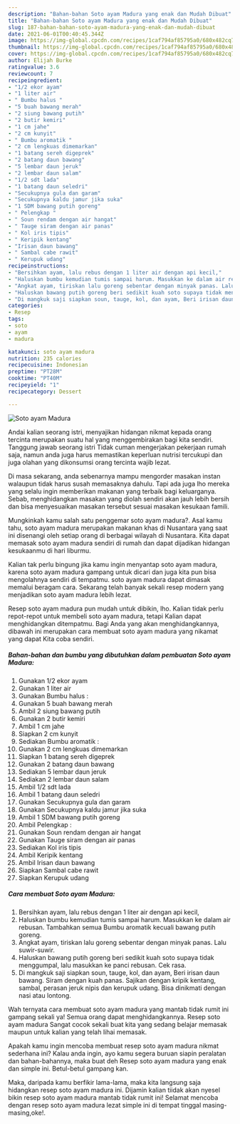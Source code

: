 ```yaml
---
description: "Bahan-bahan Soto ayam Madura yang enak dan Mudah Dibuat"
title: "Bahan-bahan Soto ayam Madura yang enak dan Mudah Dibuat"
slug: 187-bahan-bahan-soto-ayam-madura-yang-enak-dan-mudah-dibuat
date: 2021-06-01T00:40:45.344Z
image: https://img-global.cpcdn.com/recipes/1caf794af85795a0/680x482cq70/soto-ayam-madura-foto-resep-utama.jpg
thumbnail: https://img-global.cpcdn.com/recipes/1caf794af85795a0/680x482cq70/soto-ayam-madura-foto-resep-utama.jpg
cover: https://img-global.cpcdn.com/recipes/1caf794af85795a0/680x482cq70/soto-ayam-madura-foto-resep-utama.jpg
author: Elijah Burke
ratingvalue: 3.6
reviewcount: 7
recipeingredient:
- "1/2 ekor ayam"
- "1 liter air"
- " Bumbu halus "
- "5 buah bawang merah"
- "2 siung bawang putih"
- "2 butir kemiri"
- "1 cm jahe"
- "2 cm kunyit"
- " Bumbu aromatik "
- "2 cm lengkuas dimemarkan"
- "1 batang sereh digeprek"
- "2 batang daun bawang"
- "5 lembar daun jeruk"
- "2 lembar daun salam"
- "1/2 sdt lada"
- "1 batang daun seledri"
- "Secukupnya gula dan garam"
- "Secukupnya kaldu jamur jika suka"
- "1 SDM bawang putih goreng"
- " Pelengkap "
- " Soun rendam dengan air hangat"
- " Tauge siram dengan air panas"
- " Kol iris tipis"
- " Keripik kentang"
- "Irisan daun bawang"
- " Sambal cabe rawit"
- " Kerupuk udang"
recipeinstructions:
- "Bersihkan ayam, lalu rebus dengan 1 liter air dengan api kecil,"
- "Haluskan bumbu kemudian tumis sampai harum. Masukkan ke dalam air rebusan. Tambahkan semua Bumbu aromatik kecuali bawang putih goreng."
- "Angkat ayam, tiriskan lalu goreng sebentar dengan minyak panas. Lalu suwir-suwir."
- "Haluskan bawang putih goreng beri sedikit kuah soto supaya tidak menggumpal, lalu masukkan ke panci rebusan. Cek rasa."
- "Di mangkuk saji siapkan soun, tauge, kol, dan ayam, Beri irisan daun bawang. Siram dengan kuah panas. Sajikan dengan kripik kentang, sambal, perasan jeruk nipis dan kerupuk udang. Bisa dinikmati dengan nasi atau lontong."
categories:
- Resep
tags:
- soto
- ayam
- madura

katakunci: soto ayam madura 
nutrition: 235 calories
recipecuisine: Indonesian
preptime: "PT28M"
cooktime: "PT40M"
recipeyield: "1"
recipecategory: Dessert

---
```



![Soto ayam Madura](https://img-global.cpcdn.com/recipes/1caf794af85795a0/680x482cq70/soto-ayam-madura-foto-resep-utama.jpg)

Andai kalian seorang istri, menyajikan hidangan nikmat kepada orang tercinta merupakan suatu hal yang menggembirakan bagi kita sendiri. Tanggung jawab seorang istri Tidak cuman mengerjakan pekerjaan rumah saja, namun anda juga harus memastikan keperluan nutrisi tercukupi dan juga olahan yang dikonsumsi orang tercinta wajib lezat.

Di masa  sekarang, anda sebenarnya mampu mengorder masakan instan walaupun tidak harus susah memasaknya dahulu. Tapi ada juga lho mereka yang selalu ingin memberikan makanan yang terbaik bagi keluarganya. Sebab, menghidangkan masakan yang diolah sendiri akan jauh lebih bersih dan bisa menyesuaikan masakan tersebut sesuai masakan kesukaan famili. 



Mungkinkah kamu salah satu penggemar soto ayam madura?. Asal kamu tahu, soto ayam madura merupakan makanan khas di Nusantara yang saat ini disenangi oleh setiap orang di berbagai wilayah di Nusantara. Kita dapat memasak soto ayam madura sendiri di rumah dan dapat dijadikan hidangan kesukaanmu di hari liburmu.

Kalian tak perlu bingung jika kamu ingin menyantap soto ayam madura, karena soto ayam madura gampang untuk dicari dan juga kita pun bisa mengolahnya sendiri di tempatmu. soto ayam madura dapat dimasak memalui beragam cara. Sekarang telah banyak sekali resep modern yang menjadikan soto ayam madura lebih lezat.

Resep soto ayam madura pun mudah untuk dibikin, lho. Kalian tidak perlu repot-repot untuk membeli soto ayam madura, tetapi Kalian dapat menghidangkan ditempatmu. Bagi Anda yang akan menghidangkannya, dibawah ini merupakan cara membuat soto ayam madura yang nikamat yang dapat Kita coba sendiri.

<!--inarticleads1-->

##### Bahan-bahan dan bumbu yang dibutuhkan dalam pembuatan Soto ayam Madura:

1. Gunakan 1/2 ekor ayam
1. Gunakan 1 liter air
1. Gunakan  Bumbu halus :
1. Gunakan 5 buah bawang merah
1. Ambil 2 siung bawang putih
1. Gunakan 2 butir kemiri
1. Ambil 1 cm jahe
1. Siapkan 2 cm kunyit
1. Sediakan  Bumbu aromatik :
1. Gunakan 2 cm lengkuas dimemarkan
1. Siapkan 1 batang sereh digeprek
1. Gunakan 2 batang daun bawang
1. Sediakan 5 lembar daun jeruk
1. Sediakan 2 lembar daun salam
1. Ambil 1/2 sdt lada
1. Ambil 1 batang daun seledri
1. Gunakan Secukupnya gula dan garam
1. Gunakan Secukupnya kaldu jamur jika suka
1. Ambil 1 SDM bawang putih goreng
1. Ambil  Pelengkap :
1. Gunakan  Soun rendam dengan air hangat
1. Gunakan  Tauge siram dengan air panas
1. Sediakan  Kol iris tipis
1. Ambil  Keripik kentang
1. Ambil Irisan daun bawang
1. Siapkan  Sambal cabe rawit
1. Siapkan  Kerupuk udang




<!--inarticleads2-->

##### Cara membuat Soto ayam Madura:

1. Bersihkan ayam, lalu rebus dengan 1 liter air dengan api kecil,
1. Haluskan bumbu kemudian tumis sampai harum. Masukkan ke dalam air rebusan. Tambahkan semua Bumbu aromatik kecuali bawang putih goreng.
1. Angkat ayam, tiriskan lalu goreng sebentar dengan minyak panas. Lalu suwir-suwir.
1. Haluskan bawang putih goreng beri sedikit kuah soto supaya tidak menggumpal, lalu masukkan ke panci rebusan. Cek rasa.
1. Di mangkuk saji siapkan soun, tauge, kol, dan ayam, Beri irisan daun bawang. Siram dengan kuah panas. Sajikan dengan kripik kentang, sambal, perasan jeruk nipis dan kerupuk udang. Bisa dinikmati dengan nasi atau lontong.




Wah ternyata cara membuat soto ayam madura yang mantab tidak rumit ini gampang sekali ya! Semua orang dapat menghidangkannya. Resep soto ayam madura Sangat cocok sekali buat kita yang sedang belajar memasak maupun untuk kalian yang telah lihai memasak.

Apakah kamu ingin mencoba membuat resep soto ayam madura nikmat sederhana ini? Kalau anda ingin, ayo kamu segera buruan siapin peralatan dan bahan-bahannya, maka buat deh Resep soto ayam madura yang enak dan simple ini. Betul-betul gampang kan. 

Maka, daripada kamu berfikir lama-lama, maka kita langsung saja hidangkan resep soto ayam madura ini. Dijamin kalian tiidak akan nyesel bikin resep soto ayam madura mantab tidak rumit ini! Selamat mencoba dengan resep soto ayam madura lezat simple ini di tempat tinggal masing-masing,oke!.

